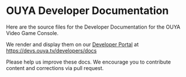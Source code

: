 # OUYA Developer Documentation

Here are the source files for the Developer Documentation for the OUYA Video Game Console.

We render and display them on our [Developer Portal](https://devs.ouya.tv/developers) at https://devs.ouya.tv/developers/docs

Please help us improve these docs. We encourage you to contribute content and corrections via pull request.
